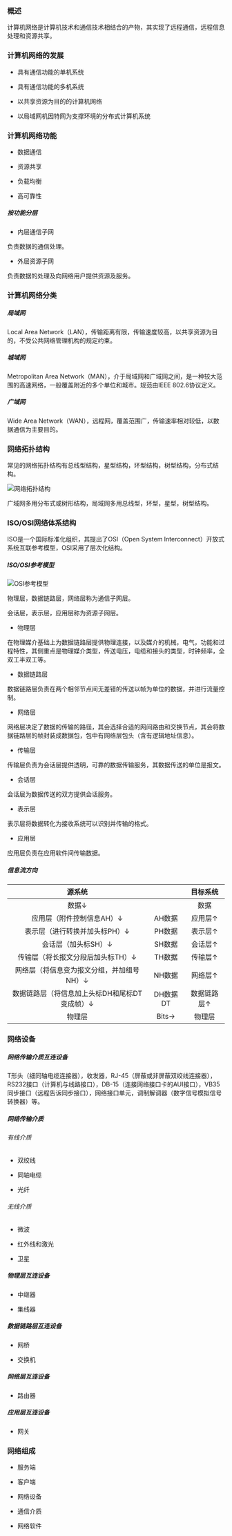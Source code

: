 ### 概述

计算机网络是计算机技术和通信技术相结合的产物，其实现了远程通信，远程信息处理和资源共享。

### 计算机网络的发展

* 具有通信功能的单机系统

* 具有通信功能的多机系统

* 以共享资源为目的的计算机网络

* 以局域网机因特网为支撑环境的分布式计算机系统

### 计算机网络功能

* 数据通信

* 资源共享

* 负载均衡

* 高可靠性

##### 按功能分层

* 内层通信子网

负责数据的通信处理。

* 外层资源子网

负责数据的处理及向网络用户提供资源及服务。

### 计算机网络分类

##### 局域网

Local Area Network（LAN），传输距离有限，传输速度较高，以共享资源为目的，不受公共网络管理机构的规定约束。

##### 城域网

Metropolitan Area Network（MAN），介于局域网和广域网之间，是一种较大范围的高速网络，一般覆盖附近的多个单位和城市。规范由IEEE 802.6协议定义。

##### 广域网

Wide Area Network（WAN），远程网，覆盖范围广，传输速率相对较低，以数据通信为主要目的。

### 网络拓扑结构

常见的网络拓扑结构有总线型结构，星型结构，环型结构，树型结构，分布式结构。

<img src="./计算机与网络/网络/image/网络拓扑结构.png" alt="网络拓扑结构"/>

广域网多用分布式或树形结构，局域网多用总线型，环型，星型，树型结构。

### ISO/OSI网络体系结构

ISO是一个国际标准化组织，其提出了OSI（Open System Interconnect）开放式系统互联参考模型，OSI采用了层次化结构。

##### ISO/OSI参考模型

<img src="./计算机与网络/网络/image/OSI参考模型.png" alt="OSI参考模型"/>

物理层，数据链路层，网络层称为通信子网层。

会话层，表示层，应用层称为资源子网层。

* 物理层

在物理媒介基础上为数据链路层提供物理连接，以及媒介的机械，电气，功能和过程特性，其侧重点是物理媒介类型，传送电压，电缆和接头的类型，时钟频率，全双工半双工等。

* 数据链路层

数据链路层负责在两个相邻节点间无差错的传送以帧为单位的数据，并进行流量控制。

* 网络层

网络层决定了数据的传输的路径，其会选择合适的网间路由和交换节点，其会将数据链路层的帧封装成数据包，包中有网络层包头（含有逻辑地址信息）。

* 传输层

传输层负责为会话层提供透明，可靠的数据传输服务，其数据传送的单位是报文。

* 会话层

会话层为数据传送的双方提供会话服务。

* 表示层

表示层将数据转化为接收系统可以识别并传输的格式。

* 应用层

应用层负责在应用软件间传输数据。

##### 信息流方向

|源系统||目标系统|
|:----:|:----:|:----:|
|数据↓||数据|
|应用层（附件控制信息AH）↓|AH数据|应用层↑|
|表示层（进行转换并加头标PH）↓|PH数据|表示层↑|
|会话层（加头标SH）↓|SH数据|会话层↑|
|传输层（将长报文分段后加头标TH）↓|TH数据|传输层↑|
|网络层（将信息变为报文分组，并加组号NH）↓|NH数据|网络层↑|
|数据链路层（将信息加上头标DH和尾标DT变成帧）↓|DH数据DT|数据链路层↑|
|物理层|Bits→|物理层|

### 网络设备

##### 网络传输介质互连设备

T形头（细同轴电缆连接器），收发器，RJ-45（屏蔽或非屏蔽双绞线连接器），RS232接口（计算机与线路接口），DB-15（连接网络接口卡的AUI接口），VB35同步接口（远程告诉同步接口），网络接口单元，调制解调器（数字信号模拟信号转换器）等。

##### 网络传输介质

###### 有线介质

* 双绞线

* 同轴电缆

* 光纤

###### 无线介质

* 微波

* 红外线和激光

* 卫星

##### 物理层互连设备

* 中继器

* 集线器

##### 数据链路层互连设备

* 网桥

* 交换机

##### 网络层互连设备

* 路由器

##### 应用层互连设备

* 网关

### 网络组成

* 服务端

* 客户端

* 网络设备

* 通信介质

* 网络软件
